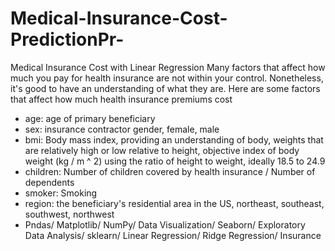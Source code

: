 # Medical-Insurance-Cost-PredictionPr-
Medical Insurance Cost with Linear Regression
Many factors that affect how much you pay for health insurance are not within your control. Nonetheless, it's good to have an understanding of what they are. Here are some factors that affect how much health insurance premiums cost
- age: age of primary beneficiary
- sex: insurance contractor gender, female, male
- bmi: Body mass index, providing an understanding of body, weights that are relatively high or low relative to height, objective index of body weight (kg / m ^ 2) using the ratio of height to weight, ideally 18.5 to 24.9
- children: Number of children covered by health insurance / Number of dependents
- smoker: Smoking
- region: the beneficiary's residential area in the US, northeast, southeast, southwest, northwest
- Pndas/ Matplotlib/ NumPy/ Data Visualization/ Seaborn/ Exploratory Data Analysis/ sklearn/ Linear Regression/ Ridge Regression/ Insurance


